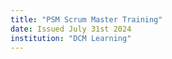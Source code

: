 ```yaml
---
title: "PSM Scrum Master Training"
date: Issued July 31st 2024
institution: "DCM Learning"
---
```


